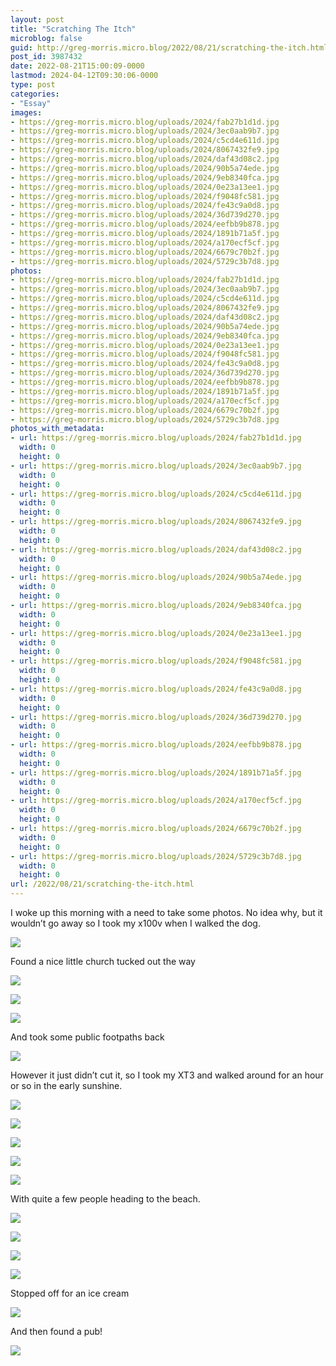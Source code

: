 ```yaml
---
layout: post
title: "Scratching The Itch"
microblog: false
guid: http://greg-morris.micro.blog/2022/08/21/scratching-the-itch.html
post_id: 3987432
date: 2022-08-21T15:00:09-0000
lastmod: 2024-04-12T09:30:06-0000
type: post
categories:
- "Essay"
images:
- https://greg-morris.micro.blog/uploads/2024/fab27b1d1d.jpg
- https://greg-morris.micro.blog/uploads/2024/3ec0aab9b7.jpg
- https://greg-morris.micro.blog/uploads/2024/c5cd4e611d.jpg
- https://greg-morris.micro.blog/uploads/2024/8067432fe9.jpg
- https://greg-morris.micro.blog/uploads/2024/daf43d08c2.jpg
- https://greg-morris.micro.blog/uploads/2024/90b5a74ede.jpg
- https://greg-morris.micro.blog/uploads/2024/9eb8340fca.jpg
- https://greg-morris.micro.blog/uploads/2024/0e23a13ee1.jpg
- https://greg-morris.micro.blog/uploads/2024/f9048fc581.jpg
- https://greg-morris.micro.blog/uploads/2024/fe43c9a0d8.jpg
- https://greg-morris.micro.blog/uploads/2024/36d739d270.jpg
- https://greg-morris.micro.blog/uploads/2024/eefbb9b878.jpg
- https://greg-morris.micro.blog/uploads/2024/1891b71a5f.jpg
- https://greg-morris.micro.blog/uploads/2024/a170ecf5cf.jpg
- https://greg-morris.micro.blog/uploads/2024/6679c70b2f.jpg
- https://greg-morris.micro.blog/uploads/2024/5729c3b7d8.jpg
photos:
- https://greg-morris.micro.blog/uploads/2024/fab27b1d1d.jpg
- https://greg-morris.micro.blog/uploads/2024/3ec0aab9b7.jpg
- https://greg-morris.micro.blog/uploads/2024/c5cd4e611d.jpg
- https://greg-morris.micro.blog/uploads/2024/8067432fe9.jpg
- https://greg-morris.micro.blog/uploads/2024/daf43d08c2.jpg
- https://greg-morris.micro.blog/uploads/2024/90b5a74ede.jpg
- https://greg-morris.micro.blog/uploads/2024/9eb8340fca.jpg
- https://greg-morris.micro.blog/uploads/2024/0e23a13ee1.jpg
- https://greg-morris.micro.blog/uploads/2024/f9048fc581.jpg
- https://greg-morris.micro.blog/uploads/2024/fe43c9a0d8.jpg
- https://greg-morris.micro.blog/uploads/2024/36d739d270.jpg
- https://greg-morris.micro.blog/uploads/2024/eefbb9b878.jpg
- https://greg-morris.micro.blog/uploads/2024/1891b71a5f.jpg
- https://greg-morris.micro.blog/uploads/2024/a170ecf5cf.jpg
- https://greg-morris.micro.blog/uploads/2024/6679c70b2f.jpg
- https://greg-morris.micro.blog/uploads/2024/5729c3b7d8.jpg
photos_with_metadata:
- url: https://greg-morris.micro.blog/uploads/2024/fab27b1d1d.jpg
  width: 0
  height: 0
- url: https://greg-morris.micro.blog/uploads/2024/3ec0aab9b7.jpg
  width: 0
  height: 0
- url: https://greg-morris.micro.blog/uploads/2024/c5cd4e611d.jpg
  width: 0
  height: 0
- url: https://greg-morris.micro.blog/uploads/2024/8067432fe9.jpg
  width: 0
  height: 0
- url: https://greg-morris.micro.blog/uploads/2024/daf43d08c2.jpg
  width: 0
  height: 0
- url: https://greg-morris.micro.blog/uploads/2024/90b5a74ede.jpg
  width: 0
  height: 0
- url: https://greg-morris.micro.blog/uploads/2024/9eb8340fca.jpg
  width: 0
  height: 0
- url: https://greg-morris.micro.blog/uploads/2024/0e23a13ee1.jpg
  width: 0
  height: 0
- url: https://greg-morris.micro.blog/uploads/2024/f9048fc581.jpg
  width: 0
  height: 0
- url: https://greg-morris.micro.blog/uploads/2024/fe43c9a0d8.jpg
  width: 0
  height: 0
- url: https://greg-morris.micro.blog/uploads/2024/36d739d270.jpg
  width: 0
  height: 0
- url: https://greg-morris.micro.blog/uploads/2024/eefbb9b878.jpg
  width: 0
  height: 0
- url: https://greg-morris.micro.blog/uploads/2024/1891b71a5f.jpg
  width: 0
  height: 0
- url: https://greg-morris.micro.blog/uploads/2024/a170ecf5cf.jpg
  width: 0
  height: 0
- url: https://greg-morris.micro.blog/uploads/2024/6679c70b2f.jpg
  width: 0
  height: 0
- url: https://greg-morris.micro.blog/uploads/2024/5729c3b7d8.jpg
  width: 0
  height: 0
url: /2022/08/21/scratching-the-itch.html
---
```

I woke up this morning with a need to take some photos. No idea why, but it wouldn’t go away so I took my x100v when I walked the dog.

![](https://greg-morris.micro.blog/uploads/2024/fab27b1d1d.jpg)

Found a nice little church tucked out the way

![](https://greg-morris.micro.blog/uploads/2024/3ec0aab9b7.jpg)

![](https://greg-morris.micro.blog/uploads/2024/c5cd4e611d.jpg)

![](https://greg-morris.micro.blog/uploads/2024/8067432fe9.jpg)

And took some public footpaths back

![](https://greg-morris.micro.blog/uploads/2024/daf43d08c2.jpg)

However it just didn’t cut it, so I took my XT3 and walked around for an hour or so in the early sunshine.

![](https://greg-morris.micro.blog/uploads/2024/90b5a74ede.jpg)

![](https://greg-morris.micro.blog/uploads/2024/9eb8340fca.jpg)

![](https://greg-morris.micro.blog/uploads/2024/0e23a13ee1.jpg)

![](https://greg-morris.micro.blog/uploads/2024/f9048fc581.jpg)

![](https://greg-morris.micro.blog/uploads/2024/fe43c9a0d8.jpg)

With quite a few people heading to the beach.

![](https://greg-morris.micro.blog/uploads/2024/36d739d270.jpg)

![](https://greg-morris.micro.blog/uploads/2024/eefbb9b878.jpg)

![](https://greg-morris.micro.blog/uploads/2024/1891b71a5f.jpg)

![](https://greg-morris.micro.blog/uploads/2024/a170ecf5cf.jpg)

Stopped off for an ice cream

![](https://greg-morris.micro.blog/uploads/2024/6679c70b2f.jpg)

And then found a pub!

![](https://greg-morris.micro.blog/uploads/2024/5729c3b7d8.jpg)
